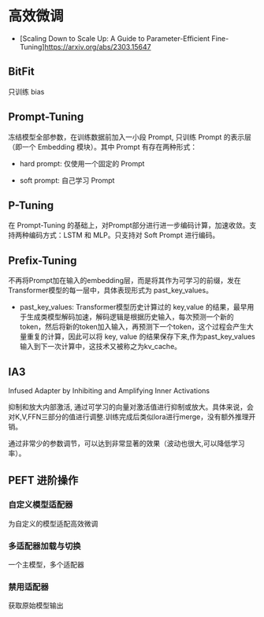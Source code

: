 # 高效微调

- [Scaling Down to Scale Up: A Guide to Parameter-Efficient Fine-Tuning]<https://arxiv.org/abs/2303.15647>

## BitFit

只训练 bias

## Prompt-Tuning

冻结模型全部参数，在训练数据前加入一小段 Prompt, 只训练 Prompt 的表示层（即一个 Embedding 模块）。其中 Prompt 有存在两种形式：

- hard prompt: 仅使用一个固定的 Prompt

- soft prompt: 自己学习 Prompt

## P-Tuning

在 Prompt-Tuning 的基础上，对Prompt部分进行进一步编码计算，加速收敛。支持两种编码方式：LSTM 和 MLP。只支持对 Soft Prompt 进行编码。

## Prefix-Tuning

不再将Prompt加在输入的embedding层，而是将其作为可学习的前缀，发在Transformer模型的每一层中，具体表现形式为 past_key_values。

- past_key_values: Transformer模型历史计算过的 key,value 的结果，最早用于生成类模型解码加速，解码逻辑是根据历史输入，每次预测一个新的token，然后将新的token加入输入，再预测下一个token，这个过程会产生大量重复的计算，因此可以将 key, value 的结果保存下来,作为past_key_values输入到下一次计算中，这技术又被称之为kv_cache。

## IA3

Infused Adapter by Inhibiting and Amplifying Inner Activations

抑制和放大内部激活, 通过可学习的向量对激活值进行抑制或放大。具体来说，会对K,V,FFN三部分的值进行调整.训练完成后类似lora进行merge，没有额外推理开销。

通过非常少的参数调节，可以达到非常显著的效果（波动也很大,可以降低学习率）。

## PEFT 进阶操作

### 自定义模型适配器

为自定义的模型适配高效微调

### 多适配器加载与切换

一个主模型，多个适配器

### 禁用适配器

获取原始模型输出
